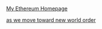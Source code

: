 [My Ethereum Homepage](https://github.com/snordenstorm/wiki/wiki/My-Ethereum-Homepage)

[as we move toward new world order](https://github.com/snordenstorm/wiki/wiki/as-we-move-toward-new-world-order)
